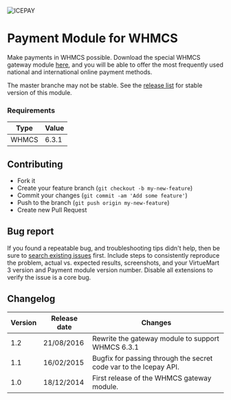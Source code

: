 ![ICEPAY](https://camo.githubusercontent.com/49043ebb42bd9b98941d6013761d4aadcd33f14f/68747470733a2f2f6963657061792e636f6d2f6e6c2f77702d636f6e74656e742f7468656d65732f6963657061792f696d616765732f6865616465722f6c6f676f2e737667)

# Payment Module for WHMCS

Make payments in WHMCS possible. Download the special WHMCS gateway module [here](https://github.com/ICEPAYdev/WHMCS/releases), and you will be able to offer the most frequently used national and international online payment methods.

The master branche may not be stable. See the [release list](https://github.com/ICEPAYdev/WHMCS/releases) for stable version of this module.

### Requirements

Type  | Value
------| ------------------
WHMCS | 6.3.1

## Contributing ##

* Fork it
* Create your feature branch (`git checkout -b my-new-feature`)
* Commit your changes (`git commit -am 'Add some feature'`)
* Push to the branch (`git push origin my-new-feature`)
* Create new Pull Request

## Bug report ##

If you found a repeatable bug, and troubleshooting tips didn't help, then be sure to [search existing issues](https://github.com/ICEPAYdev/WHMCS/issues) first. Include steps to consistently reproduce the problem, actual vs. expected results, screenshots, and your VirtueMart 3 version and Payment module version number. Disable all extensions to verify the issue is a core bug.

## Changelog ##

Version | Release date | Changes
------| ------------ | -------
1.2   | 21/08/2016   | Rewrite the gateway module to support WHMCS 6.3.1
1.1   | 16/02/2015   | Bugfix for passing through the secret code var to the Icepay API.
1.0   | 18/12/2014   | First release of the WHMCS gateway module.
